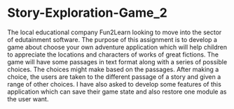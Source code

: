 # Story-Exploration-Game_2
The local educational company Fun2Learn looking to move into the sector of edutainment software. The purpose of this assignment is to develop a game about choose your own adventure application which will help children to appreciate the locations and characters of works of great fictions. The game will have some passages in text format along with a series of possible choices. The choices might make based on the passages. After making a choice, the users are taken to the different passage of a story and given a range of other choices. I have also asked to develop some features of this application which can save their game state and also restore one module as the user want. 
